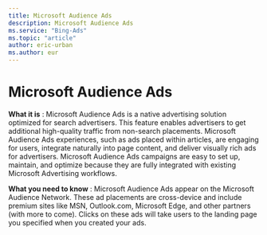 ```yaml
---
title: Microsoft Audience Ads
description: Microsoft Audience Ads
ms.service: "Bing-Ads"
ms.topic: "article"
author: eric-urban
ms.author: eur
---
```


# Microsoft Audience Ads

**What it is** : Microsoft Audience Ads is a native advertising solution optimized for search advertisers. This feature enables advertisers to get additional high-quality traffic from non-search placements. Microsoft Audience Ads experiences, such as ads placed within articles, are engaging for users, integrate naturally into page content, and deliver visually rich ads for advertisers. Microsoft Audience Ads campaigns are easy to set up, maintain, and optimize because they are fully integrated with existing Microsoft Advertising workflows.

**What you need to know** : Microsoft Audience Ads appear on the Microsoft Audience Network. These ad placements are cross-device and include premium sites like MSN, Outlook.com, Microsoft Edge, and other partners (with more to come). Clicks on these ads will take users to the landing page you specified when you created your ads.



